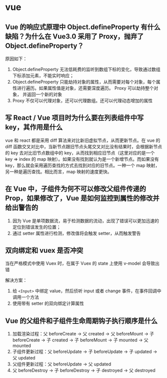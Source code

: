 # vue

## Vue 的响应式原理中 Object.defineProperty 有什么缺陷？为什么在 Vue3.0 采用了 Proxy，抛弃了 Object.defineProperty？

  原因如下：

  1. Object.defineProperty 无法低耗费的监听到数组下标的变化，导致通过数组下标添加元素，不能实时响应；
  2. Object.defineProperty 只能劫持对象的属性，从而需要对每个对象，每个属性进行遍历。如果属性值是对象，还需要深度遍历。 Proxy 可以劫持整个对象， 并返回一个新的对象
  3. Proxy 不仅可以代理对象，还可以代理数组。还可以代理动态增加的属性

## 写 React / Vue 项目时为什么要在列表组件中写 key，其作用是什么

  vue 和 react 都是采用 diff 算法来对比新旧虚拟节点，从而更新节点。在 vue 的 diff 函数交叉对比中，当新节点跟旧节点头尾交叉对比没有结果时，会根据新节点的 key 去对比旧节点数组中的 key，从而找到相应旧节点（这里对应的是一个 key => index 的 map 映射）。如果没有找到就认为是一个新增节点。而如果没有 key，那么就会采用遍历查找的方式去找到对应的旧节点。一种一个 map 映射，另一种是遍历查找。相比而言，map 映射的速度更快。

## 在 Vue 中，子组件为何不可以修改父组件传递的 Prop，如果修改了，Vue 是如何监控到属性的修改并给出警告的

  1. 因为 Vue 是单项数据流，易于检测数据的流动，出现了错误可以更加迅速的定位到错误发生的位置；
  2. 通过 setter 属性进行检测，修改值将会触发 setter，从而触发警告

## 双向绑定和 vuex 是否冲突

  当在严格模式中使用 Vuex 时，在属于 Vuex 的 state 上使用 v-model 会导致出错

  解决方案：

  1. 给 `<Input>` 中绑定 value，然后侦听 input 或者 change 事件，在事件回调中调用一个方法
  2. 使用带有 setter 的双向绑定计算属性

## Vue 的父组件和子组件生命周期钩子执行顺序是什么

  1. 加载渲染过程：父 beforeCreate -> 父 created -> 父 beforeMount -> 子 beforeCreate -> 子 created -> 子 beforeMount -> 子 mounted -> 父 mounted
  2. 子组件更新过程：父 beforeUpdate -> 子 beforeUpdate -> 子 updated -> 父 updated
  3. 父组件更新过程：父 beforeUpdate -> 父 updated
  4. 父 beforeDestroy -> 子 beforeDestroy -> 子 destroyed -> 父 destroyed
